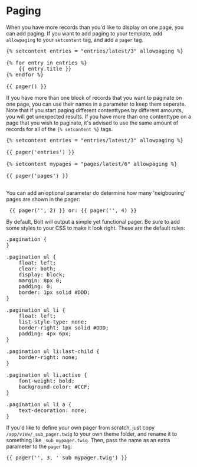 Paging
======

When you have more records than you'd like to display on one page, you can add
paging. If you want to add paging to your template, add `allowpaging` to your
`setcontent` tag, and add a `pager` tag.

<pre class="brush: html">
{% setcontent entries = "entries/latest/3" allowpaging %}

{% for entry in entries %}
    {{ entry.title }}
{% endfor %}

{{ pager() }}
</pre>

If you have more than one block of records that you want to paginate on one
page, you can use their names in a parameter to keep them seperate. Note that if
you start paging different contenttypes by different amounts, you will get
unexpected results. If you have more than one contenttype on a page that you wish
to paginate, it's advised to use the same amount of records for all of the `{% setcontent %}` tags.


<pre class="brush: html">
{% setcontent entries = "entries/latest/3" allowpaging %}

{{ pager('entries') }}

{% setcontent mypages = "pages/latest/6" allowpaging %}

{{ pager('pages') }}

</pre>

You can add an optional parameter do determine how many 'neigbouring' pages are shown in the pager:

<pre class="brush: html"> {{ pager('', 2) }} or: {{ pager('', 4) }} </pre>

By default, Bolt will output a simple yet functional pager. Be sure to add some styles to your CSS to make it look
right. These are the default rules:

<pre class="brush: css">
.pagination {
}

.pagination ul {
    float: left;
    clear: both;
    display: block;
    margin: 8px 0;
    padding: 0;
    border: 1px solid #DDD;
}

.pagination ul li {
    float: left;
    list-style-type: none;
    border-right: 1px solid #DDD;
    padding: 4px 6px;
}

.pagination ul li:last-child {
    border-right: none;
}

.pagination ul li.active {
    font-weight: bold;
    background-color: #CCF;
}

.pagination ul li a {
    text-decoration: none;
}
</pre>

If you'd like to define your own pager from scratch, just copy `/app/view/_sub_pager.twig` to your own theme folder,
and rename it to something like `_sub_mypager.twig`. Then, pass the name as an extra parameter to the `pager` tag:

<pre class="brush: html">
{{ pager('', 3, '_sub_mypager.twig') }}
</pre>


